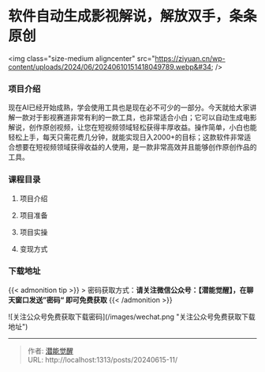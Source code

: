 # 软件自动生成影视解说，解放双手，条条原创


&lt;img class=&#34;size-medium aligncenter&#34; src=&#34;https://ziyuan.cn/wp-content/uploads/2024/06/20240610151418049789.webp&#34;  /&gt;

###  项目介绍

现在AI已经开始成熟，学会使用工具也是现在必不可少的一部分。今天就给大家讲解一款对于影视赛道非常有利的一款工具，也非常适合小白；它可以自动生成电影解说，创作原创视频，让您在短视频领域轻松获得丰厚收益。操作简单，小白也能轻松上手，每天只需花费几分钟，就能实现日入2000&#43;的目标；这款软件非常适合想要在短视频领域获得收益的人使用，是一款非常高效并且能够创作原创作品的工具。
###  课程目录

 1. 项目介绍

 1. 项目准备

 1. 项目实操

 1. 变现方式



### 下载地址




{{&lt; admonition tip &gt;}}
&gt; 密码获取方式：**请关注微信公众号：【潜能觉醒】，在聊天窗口发送”密码“ 即可免费获取**
{{&lt; /admonition &gt;}}


![关注公众号免费获取下载密码](/images/wechat.png &#34;关注公众号免费获取下载地址&#34;)

---

> 作者: [潜能觉醒](https://nav8.top)  
> URL: http://localhost:1313/posts/20240615-11/  


